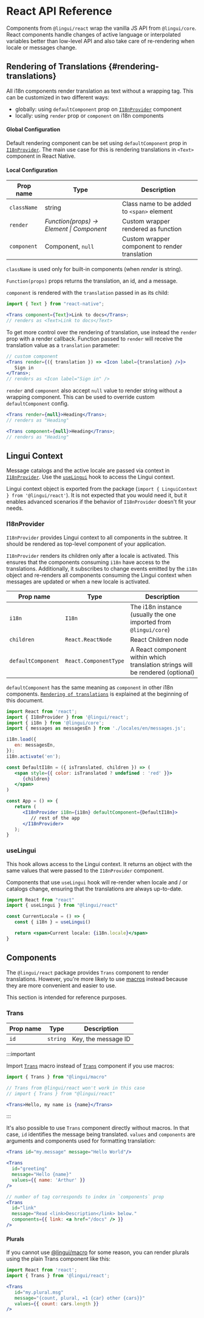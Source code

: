 # React API Reference

Components from `@lingui/react` wrap the vanilla JS API from `@lingui/core`. React components handle changes of active language or interpolated variables better than low-level API and also take care of re-rendering when locale or messages change.

## Rendering of Translations {#rendering-translations}

All i18n components render translation as text without a wrapping tag. This can be customized in two different ways:

-   globally: using `defaultComponent` prop on [`I18nProvider`](#i18nprovider) component
-   locally: using `render` prop or `component` on i18n components

#### Global Configuration

Default rendering component can be set using `defaultComponent` prop in [`I18nProvider`](#i18nprovider). The main use case for this is rendering translations in `<Text>` component in React Native.

#### Local Configuration

| Prop name   | Type                                      | Description                                    |
|-------------| ----------------------------------------- |------------------------------------------------|
| `className` | string                                    | Class name to be added to `<span>` element     |
| `render`    | *Function(props) -> Element \| Component* | Custom wrapper rendered as function          |
| `component` | Component, `null`                         | Custom wrapper component to render translation |

`className` is used only for built-in components (when *render* is string).

`Function(props)` props returns the translation, an id, and a message.

`component` is rendered with the `translation` passed in as its child:

``` jsx
import { Text } from "react-native";

<Trans component={Text}>Link to docs</Trans>;
// renders as <Text>Link to docs</Text>
```

To get more control over the rendering of translation, use instead the `render` prop with a render callback. Function passed to `render` will receive the translation value as a `translation` parameter:

``` jsx
// custom component
<Trans render={({ translation }) => <Icon label={translation} />}>
   Sign in
</Trans>;
// renders as <Icon label="Sign in" />
```

`render` and `component` also accept `null` value to render string without a wrapping component. This can be used to override custom `defaultComponent` config.

``` jsx
<Trans render={null}>Heading</Trans>;
// renders as "Heading"

<Trans component={null}>Heading</Trans>;
// renders as "Heading"
```

## Lingui Context

Message catalogs and the active locale are passed via context in [`I18nProvider`](#i18nprovider). Use the [`useLingui`](#uselingui) hook to access the Lingui context.

Lingui context object is exported from the package (`import { LinguiContext } from '@lingui/react'`). It is not expected that you would need it, but it enables advanced scenarios if the behavior of `I18nProvider` doesn't fit your needs.

### I18nProvider

`I18nProvider` provides Lingui context to all components in the subtree. It should be rendered as top-level component of your application.

`I18nProvider` renders its children only after a locale is activated. This ensures that the components consuming `i18n` have access to the translations.
Additionally, it subscribes to change events emitted by the `i18n` object and re-renders all components consuming the Lingui context when messages are updated or when a new locale is activated.

| Prop name          | Type                  | Description                                                               |
|--------------------|-----------------------|---------------------------------------------------------------------------|
| `i18n`             | `I18n`                | The i18n instance (usually the one imported from `@lingui/core`)          |
| `children`         | `React.ReactNode`     | React Children node                                                       |
| `defaultComponent` | `React.ComponentType` | A React component within which translation strings will be rendered (optional) |

`defaultComponent` has the same meaning as `component` in other i18n components. [`Rendering of translations`](#rendering-translations) is explained at the beginning of this document.

``` jsx
import React from 'react';
import { I18nProvider } from '@lingui/react';
import { i18n } from '@lingui/core';
import { messages as messagesEn } from './locales/en/messages.js';

i18n.load({
   en: messagesEn,
});
i18n.activate('en');

const DefaultI18n = ({ isTranslated, children }) => (
   <span style={{ color: isTranslated ? undefined : 'red' }}>
      {children}
   </span>
)

const App = () => {
   return (
      <I18nProvider i18n={i18n} defaultComponent={DefaultI18n}>
         // rest of the app
      </I18nProvider>
   );
}
```

### useLingui

This hook allows access to the Lingui context. It returns an object with the same values that were passed to the `I18nProvider` component.

Components that use `useLingui` hook will re-render when locale and / or catalogs change, ensuring that the translations are always up-to-date.

``` jsx
import React from "react"
import { useLingui } from "@lingui/react"

const CurrentLocale = () => {
   const { i18n } = useLingui()

   return <span>Current locale: {i18n.locale}</span>
}
```

## Components

The `@lingui/react` package provides `Trans` component to render translations. However, you're more likely to use [macros](/docs/ref/macro.md) instead because they are more convenient and easier to use.

This section is intended for reference purposes.

### Trans

| Prop name | Type     | Description         |
| --------- | -------- | ------------------- |
| `id`      | `string` | Key, the message ID |

:::important

Import [`Trans`](/docs/ref/macro.md#trans) macro instead of [`Trans`](#trans) component if you use macros:

``` jsx
import { Trans } from "@lingui/macro"

// Trans from @lingui/react won't work in this case
// import { Trans } from "@lingui/react"

<Trans>Hello, my name is {name}</Trans>
```
:::

It's also possible to use `Trans` component directly without macros. In that case, `id` identifies the message being translated. `values` and `components` are arguments and components used for formatting translation:

``` jsx
<Trans id="my.message" message="Hello World"/>

<Trans
  id="greeting"
  message="Hello {name}"
  values={{ name: 'Arthur' }}
/>

// number of tag corresponds to index in `components` prop
<Trans
  id="link"
  message="Read <link>Description</link> below."
  components={{ link: <a href="/docs" /> }}
/>
```

#### Plurals

If you cannot use [@lingui/macro](/docs/ref/macro.md) for some reason, you can render plurals using the plain Trans component like this:

``` jsx
import React from 'react';
import { Trans } from '@lingui/react';

<Trans
   id="my.plural.msg"
   message="{count, plural, =1 {car} other {cars}}"
   values={{ count: cars.length }}
/>
```
